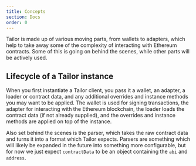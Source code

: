 ```yaml
---
title: Concepts
section: Docs
order: 0
---
```


Tailor is made up of various moving parts, from wallets to adapters, which help to take away some of the complexity of interacting with Ethereum contracts. Some of this is going on behind the scenes, while other parts will be actively used.

## Lifecycle of a Tailor instance

When you first instantiate a Tailor client, you pass it a wallet, an adapter, a loader or contract data, and any additional overrides and instance methods you may want to be applied. The wallet is used for signing transactions, the adapter for interacting with the Ethereum blockchain, the loader loads the contract data (if not already supplied), and the overrides and instance methods are applied on top of the instance.

Also set behind the scenes is the parser, which takes the raw contract data and turns it into a format which Tailor expects. Parsers are something which will likely be expanded in the future into something more configurable, but for now we just expect `contractData` to be an object containing the `abi` and `address`.
